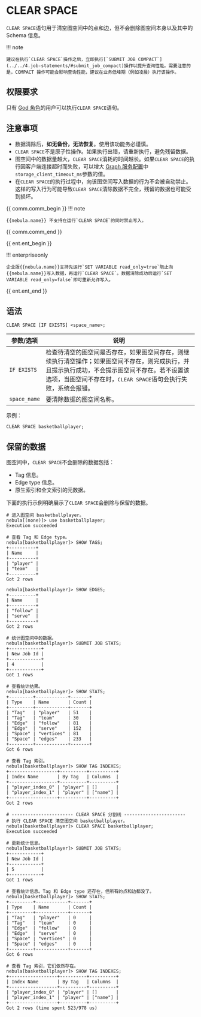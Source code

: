 # CLEAR SPACE

`CLEAR SPACE`语句用于清空图空间中的点和边，但不会删除图空间本身以及其中的 Schema 信息。


!!! note

    建议在执行`CLEAR SPACE`操作之后，立即执行[`SUBMIT JOB COMPACT`](../../4.job-statements/#submit_job_compact)操作以提升查询性能。需要注意的是，COMPACT 操作可能会影响查询性能，建议在业务低峰期（例如凌晨）执行该操作。
    
## 权限要求

只有 [God 角色](../../7.data-security/1.authentication/3.role-list.md)的用户可以执行`CLEAR SPACE`语句。

## 注意事项

- 数据清除后，**如无备份，无法恢复**。使用该功能务必谨慎。
- `CLEAR SPACE`不是原子性操作。如果执行出错，请重新执行，避免残留数据。
- 图空间中的数据量越大，`CLEAR SPACE`消耗的时间越长。如果`CLEAR SPACE`的执行因客户端连接超时而失败，可以增大 [Graph 服务配置](../../5.configurations-and-logs/1.configurations/3.graph-config.md)中`storage_client_timeout_ms`参数的值。
- 在`CLEAR SPACE`的执行过程中，向该图空间写入数据的行为不会被自动禁止。这样的写入行为可能导致`CLEAR SPACE`清除数据不完全，残留的数据也可能受到损坏。

{{ comm.comm_begin }}
!!! note
      
    {{nebula.name}} 不支持在运行`CLEAR SPACE`的同时禁止写入。
{{ comm.comm_end }}

{{ ent.ent_begin }}

!!! enterpriseonly
      
    企业版{{nebula.name}}支持先运行`SET VARIABLE read_only=true`阻止向{{nebula.name}}写入数据，再运行`CLEAR SPACE`。数据清除成功后运行`SET VARIABLE read_only=false`即可重新允许写入。

{{ ent.ent_end }}

## 语法

```ngql
CLEAR SPACE [IF EXISTS] <space_name>;
```

| 参数/选项 | 说明 |
| - | - |
| `IF EXISTS` | 检查待清空的图空间是否存在，如果图空间存在，则继续执行清空操作；如果图空间不存在，则完成执行，并且提示执行成功，不会提示图空间不存在。若不设置该选项，当图空间不存在时，`CLEAR SPACE`语句会执行失败，系统会报错。 |
|`space_name`| 要清除数据的图空间名称。|

示例：

```ngql
CLEAR SPACE basketballplayer;
```

## 保留的数据

图空间中，`CLEAR SPACE`不会删除的数据包括：

- Tag 信息。
- Edge type 信息。
- 原生索引和全文索引的元数据。

下面的执行示例明确展示了`CLEAR SPACE`会删除与保留的数据。

```ngql
# 进入图空间 basketballplayer。
nebula[(none)]> use basketballplayer;
Execution succeeded

# 查看 Tag 和 Edge type。
nebula[basketballplayer]> SHOW TAGS;
+----------+
| Name     |
+----------+
| "player" |
| "team"   |
+----------+
Got 2 rows

nebula[basketballplayer]> SHOW EDGES;
+----------+
| Name     |
+----------+
| "follow" |
| "serve"  |
+----------+
Got 2 rows

# 统计图空间中的数据。
nebula[basketballplayer]> SUBMIT JOB STATS;
+------------+
| New Job Id |
+------------+
| 4          |
+------------+
Got 1 rows

# 查看统计结果。
nebula[basketballplayer]> SHOW STATS;
+---------+------------+-------+
| Type    | Name       | Count |
+---------+------------+-------+
| "Tag"   | "player"   | 51    |
| "Tag"   | "team"     | 30    |
| "Edge"  | "follow"   | 81    |
| "Edge"  | "serve"    | 152   |
| "Space" | "vertices" | 81    |
| "Space" | "edges"    | 233   |
+---------+------------+-------+
Got 6 rows

# 查看 Tag 索引。
nebula[basketballplayer]> SHOW TAG INDEXES;
+------------------+----------+----------+
| Index Name       | By Tag   | Columns  |
+------------------+----------+----------+
| "player_index_0" | "player" | []       |
| "player_index_1" | "player" | ["name"] |
+------------------+----------+----------+
Got 2 rows

# ----------------------- CLEAR SPACE 分割线 -----------------------
# 执行 CLEAR SPACE 清空图空间 basketballplayer。
nebula[basketballplayer]> CLEAR SPACE basketballplayer;
Execution succeeded

# 更新统计信息。
nebula[basketballplayer]> SUBMIT JOB STATS;
+------------+
| New Job Id |
+------------+
| 5          |
+------------+
Got 1 rows

# 查看统计信息。Tag 和 Edge type 还存在，但所有的点和边都没了。
nebula[basketballplayer]> SHOW STATS;
+---------+------------+-------+
| Type    | Name       | Count |
+---------+------------+-------+
| "Tag"   | "player"   | 0     |
| "Tag"   | "team"     | 0     |
| "Edge"  | "follow"   | 0     |
| "Edge"  | "serve"    | 0     |
| "Space" | "vertices" | 0     |
| "Space" | "edges"    | 0     |
+---------+------------+-------+
Got 6 rows

# 查看 Tag 索引，它们依然存在。
nebula[basketballplayer]> SHOW TAG INDEXES;
+------------------+----------+----------+
| Index Name       | By Tag   | Columns  |
+------------------+----------+----------+
| "player_index_0" | "player" | []       |
| "player_index_1" | "player" | ["name"] |
+------------------+----------+----------+
Got 2 rows (time spent 523/978 us)
```

